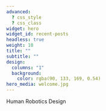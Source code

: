 ```yaml
---
advanced:
  ? css_style
  ? css_class
widget: hero
widget_id: recent-posts
headless: true
weight: 10
title: ""
subtitle: ""
design:
  columns: "1"
  background:
    color: rgba(90, 133, 169, 0.54)
hero_media: welcome.jpg
---
```

Human Robotics Design